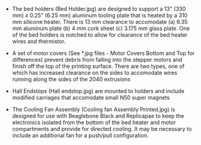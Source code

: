 
- The bed holders (Bed Holder.jpg) are designed to support a 13" (330 mm) x 0.25" (6.25 mm) aluminum tooling plate that is heated by a 310 mm silicone heater.  There is 13 mm clearance to accomodate (a) 6.35 mm aluminum plate (b) 4 mm cork sheet (c) 3.175 mm glass plate.  One of the bed holders is notched to allow for clearance of the bed heater wires and thermistor.  
- A set of motor covers (See *.jpg files - Motor Covers Bottom and Top for differences) prevent debris from falling into the stepper motors and finish off the top of the printing surface.  There are two types, one of which has increased clearance on the sides to accomodate wires running along the sides of the 2040 extrusions

- Hall Endstops (Hall endstop.jpg) are mounted to holders and include modified carriages that accomodate small N50 super magnets

- The Cooling Fan Assembly (Cooling fan Assembly Printed.jpg) is designed for use with Beaglebone Black and Replicapae to keep the electronics isolated from the bottom of the bed heater and motor compartments and provide for directed cooling.  It may be necessary to include an additional fan for a push/pull configuration.  
